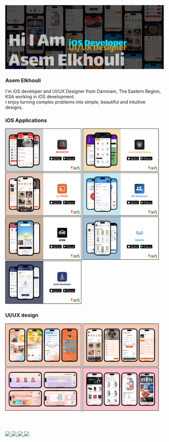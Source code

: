 
<div align="left">
  <a href="https://asemelkhouli20.github.io/Portafolio">
    <img src="images/Main.png" >
  </a>

  ### Asem Elkhouli

  <p align="left">
    I'm iOS developer and UI/UX Designer from Dammam, The Eastern Region, KSA working in iOS development.
 <br/>
    I enjoy turning complex problems into simple, beautiful and intuitive designs.
  </p>
</div>

### iOS Applications

<div>
    <a href="https://www.youtube.com/watch?v=O0htvphYg3o" target="_blank">
    <img src="images/MowaterApp.png" width="240" border="1" />
    </a>
     <a href="https://www.youtube.com/watch?v=AgA6eHxVKuM" target="_blank">
    <img src="images/Football.png" width="240" border="1" />
    </a>
     <a href="https://www.youtube.com/watch?v=BQyuobUTsSs" target="_blank">
    <img src="images/LeverreDetails.png" width="240" border="1" />
    </a>
    <a href="https://www.youtube.com/watch?v=2Rc8iPPRkOo" target="_blank">
    <img src="images/HRAppDetails.png" width="240" border="1" />
    </a>
    <a href="https://www.youtube.com/watch?v=FWLRyLK9KB" target="_blank">
    <img src="images/AyenDetails.png" width="240" border="1" />
    </a>
    <a href="https://www.youtube.com/watch?v=MeArsQlocdM" target="_blank">
    <img src="images/TabarkDetails.png" width="240" border="1"  />
    </a>
    <a href="https://www.youtube.com/watch?v=V-aV_CiY4mg" target="_blank">
    <img src="images/ArabDeveloper.png" width="240" border="1"  />
    </a>
    
</div>


### UI/UX design

<div>
    <a href="https://www.behance.net/gallery/187486089/Le-Verre" target="_blank">
    <img src="images/LeverreDesign.png" width="240" border="1"  />
    </a>
    <a href="https://www.behance.net/gallery/187487179/Leverre" target="_blank">
    <img src="images/leverreFinal.png" width="240" border="1"  />
    </a>
    <a href="https://www.behance.net/gallery/185362831/Lolo" target="_blank">
    <img src="images/Lolo.png" width="240" border="1"  />
    </a>
    <a href="https://www.behance.net/gallery/187647985/POS-System" target="_blank">
    <img src="images/Pos.png" width="240" border="1"  />
    </a>
</div>

<br/><br/>
<div>
  <a href="https://github.com/asemelkhouli20">
    <img src='https://cdn.jsdelivr.net/npm/simple-icons@3.0.1/icons/github.svg'
    width='30ox' >
  </a>
  <a href="https://www.linkedin.com/in/https://www.linkedin.com/in/asem-elkhouli">
    <img src='https://cdn.jsdelivr.net/npm/simple-icons@3.0.1/icons/linkedin.svg' 
    width='30ox' >
  </a>
  <a href="https://asemelkhouli20.github.io/Portafolio">
    <img src='https://cdn.jsdelivr.net/npm/simple-icons@3.0.1/icons/icloud.svg' 
    width='30ox' >
  </a>
   <a href="https://api.whatsapp.com/send/?phone=%2B966501786060&text&app_absent=0">
    <img src='https://cdn.jsdelivr.net/npm/simple-icons@3.0.1/icons/whatsapp.svg' 
    width='30ox' >
  </a>
</div>

<!--
**asemelkhouli20/asemelkhouli20** is a ✨ _special_ ✨ repository because its `README.md` (this file) appears on your GitHub profile.

Here are some ideas to get you started:

- 🔭 I’m currently working on ...
- 🌱 I’m currently learning ...
- 👯 I’m looking to collaborate on ...
- 🤔 I’m looking for help with ...
- 💬 Ask me about ...
- 📫 How to reach me: ...
- 😄 Pronouns: ...
- ⚡ Fun fact: ...
-->
